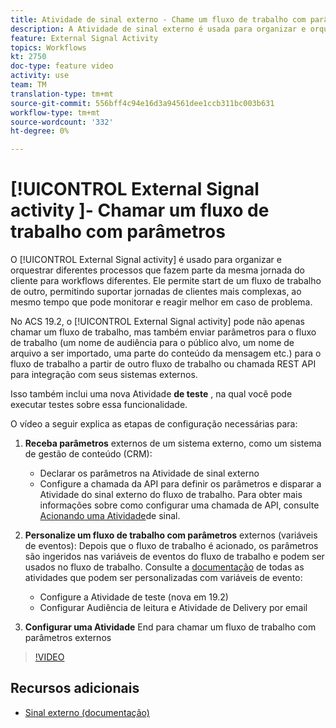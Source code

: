 ```yaml
---
title: Atividade de sinal externo - Chame um fluxo de trabalho com parâmetros
description: A Atividade de sinal externo é usada para organizar e orquestrar diferentes processos que fazem parte da mesma jornada do cliente para workflows diferentes. Ele permite start de um fluxo de trabalho de outro, permitindo suportar jornadas de clientes mais complexas, ao mesmo tempo que pode monitorar e reagir melhor em caso de problema.
feature: External Signal Activity
topics: Workflows
kt: 2750
doc-type: feature video
activity: use
team: TM
translation-type: tm+mt
source-git-commit: 556bff4c94e16d3a94561dee1ccb311bc003b631
workflow-type: tm+mt
source-wordcount: '332'
ht-degree: 0%

---
```



# [!UICONTROL External Signal activity ]- Chamar um fluxo de trabalho com parâmetros

O [!UICONTROL External Signal activity] é usado para organizar e orquestrar diferentes processos que fazem parte da mesma jornada do cliente para workflows diferentes. Ele permite start de um fluxo de trabalho de outro, permitindo suportar jornadas de clientes mais complexas, ao mesmo tempo que pode monitorar e reagir melhor em caso de problema.

No ACS 19.2, o [!UICONTROL External Signal activity] pode não apenas chamar um fluxo de trabalho, mas também enviar parâmetros para o fluxo de trabalho (um nome de audiência para o público alvo, um nome de arquivo a ser importado, uma parte do conteúdo da mensagem etc.) para o fluxo de trabalho a partir de outro fluxo de trabalho ou chamada REST API para integração com seus sistemas externos.

Isso também inclui uma nova Atividade **de teste** , na qual você pode executar testes sobre essa funcionalidade.

O vídeo a seguir explica as etapas de configuração necessárias para:

1. **Receba parâmetros** externos de um sistema externo, como um sistema de gestão de conteúdo (CRM):
   * Declarar os parâmetros na Atividade de sinal externo
   * Configure a chamada da API para definir os parâmetros e disparar a Atividade do sinal externo do fluxo de trabalho. Para obter mais informações sobre como configurar uma chamada de API, consulte [Acionando uma Atividade](https://docs.campaign.adobe.com/doc/standard/en/api/ACS_API.html#triggering-a-signal-activity)de sinal.

1. **Personalize um fluxo de trabalho com parâmetros** externos (variáveis de eventos):
Depois que o fluxo de trabalho é acionado, os parâmetros são ingeridos nas variáveis de eventos do fluxo de trabalho e podem ser usados no fluxo de trabalho. Consulte a [documentação](https://helpx.adobe.com/campaign/standard/automating/using/calling-a-workflow-with-external-parameters.html) de todas as atividades que podem ser personalizadas com variáveis de evento:

   * Configure a Atividade de teste (nova em 19.2)
   * Configurar Audiência de leitura e Atividade de Delivery por email

1. **Configurar uma Atividade** End para chamar um fluxo de trabalho com parâmetros externos

>[!VIDEO](https://video.tv.adobe.com/v/27249/?quality=12)

## Recursos adicionais

* [Sinal externo (documentação)](https://docs.adobe.com/content/help/en/campaign-standard/using/managing-processes-and-data/data-management-activities/external-api.html)
